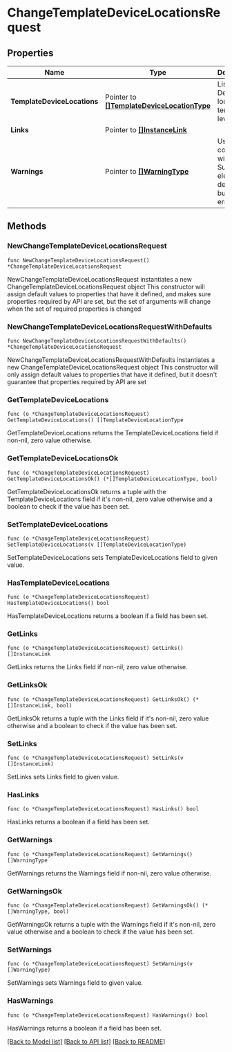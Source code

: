 # ChangeTemplateDeviceLocationsRequest

## Properties

Name | Type | Description | Notes
------------ | ------------- | ------------- | -------------
**TemplateDeviceLocations** | Pointer to [**[]TemplateDeviceLocationType**](TemplateDeviceLocationType.md) | List of Device locations at template level. | [optional] 
**Links** | Pointer to [**[]InstanceLink**](InstanceLink.md) |  | [optional] 
**Warnings** | Pointer to [**[]WarningType**](WarningType.md) | Used in conjunction with the Success element to define a business error. | [optional] 

## Methods

### NewChangeTemplateDeviceLocationsRequest

`func NewChangeTemplateDeviceLocationsRequest() *ChangeTemplateDeviceLocationsRequest`

NewChangeTemplateDeviceLocationsRequest instantiates a new ChangeTemplateDeviceLocationsRequest object
This constructor will assign default values to properties that have it defined,
and makes sure properties required by API are set, but the set of arguments
will change when the set of required properties is changed

### NewChangeTemplateDeviceLocationsRequestWithDefaults

`func NewChangeTemplateDeviceLocationsRequestWithDefaults() *ChangeTemplateDeviceLocationsRequest`

NewChangeTemplateDeviceLocationsRequestWithDefaults instantiates a new ChangeTemplateDeviceLocationsRequest object
This constructor will only assign default values to properties that have it defined,
but it doesn't guarantee that properties required by API are set

### GetTemplateDeviceLocations

`func (o *ChangeTemplateDeviceLocationsRequest) GetTemplateDeviceLocations() []TemplateDeviceLocationType`

GetTemplateDeviceLocations returns the TemplateDeviceLocations field if non-nil, zero value otherwise.

### GetTemplateDeviceLocationsOk

`func (o *ChangeTemplateDeviceLocationsRequest) GetTemplateDeviceLocationsOk() (*[]TemplateDeviceLocationType, bool)`

GetTemplateDeviceLocationsOk returns a tuple with the TemplateDeviceLocations field if it's non-nil, zero value otherwise
and a boolean to check if the value has been set.

### SetTemplateDeviceLocations

`func (o *ChangeTemplateDeviceLocationsRequest) SetTemplateDeviceLocations(v []TemplateDeviceLocationType)`

SetTemplateDeviceLocations sets TemplateDeviceLocations field to given value.

### HasTemplateDeviceLocations

`func (o *ChangeTemplateDeviceLocationsRequest) HasTemplateDeviceLocations() bool`

HasTemplateDeviceLocations returns a boolean if a field has been set.

### GetLinks

`func (o *ChangeTemplateDeviceLocationsRequest) GetLinks() []InstanceLink`

GetLinks returns the Links field if non-nil, zero value otherwise.

### GetLinksOk

`func (o *ChangeTemplateDeviceLocationsRequest) GetLinksOk() (*[]InstanceLink, bool)`

GetLinksOk returns a tuple with the Links field if it's non-nil, zero value otherwise
and a boolean to check if the value has been set.

### SetLinks

`func (o *ChangeTemplateDeviceLocationsRequest) SetLinks(v []InstanceLink)`

SetLinks sets Links field to given value.

### HasLinks

`func (o *ChangeTemplateDeviceLocationsRequest) HasLinks() bool`

HasLinks returns a boolean if a field has been set.

### GetWarnings

`func (o *ChangeTemplateDeviceLocationsRequest) GetWarnings() []WarningType`

GetWarnings returns the Warnings field if non-nil, zero value otherwise.

### GetWarningsOk

`func (o *ChangeTemplateDeviceLocationsRequest) GetWarningsOk() (*[]WarningType, bool)`

GetWarningsOk returns a tuple with the Warnings field if it's non-nil, zero value otherwise
and a boolean to check if the value has been set.

### SetWarnings

`func (o *ChangeTemplateDeviceLocationsRequest) SetWarnings(v []WarningType)`

SetWarnings sets Warnings field to given value.

### HasWarnings

`func (o *ChangeTemplateDeviceLocationsRequest) HasWarnings() bool`

HasWarnings returns a boolean if a field has been set.


[[Back to Model list]](../README.md#documentation-for-models) [[Back to API list]](../README.md#documentation-for-api-endpoints) [[Back to README]](../README.md)


